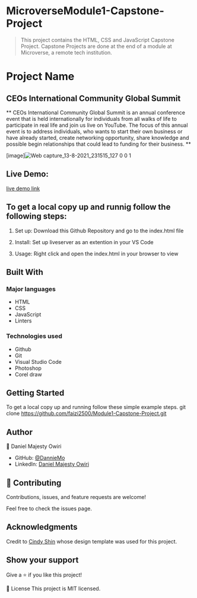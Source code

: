 # MicroverseModule1-Capstone-Project

> This project contains the HTML, CSS and JavaScript Capstone Project. Capstone Projects are done at the end of a module at Microverse, a remote tech institution.


# Project Name
## CEOs International Community Global Summit

** CEOs International Community Global Summit is an annual conference event that is held internationally for individuals from all walks of life to participate in real life and join us live on YouTube. The focus of this annual event is to address individuals, who wants to start their own business or have already started, create networking opportunity, share knowledge and possible begin relationships that could lead to funding for their business. ** 

[image]![Web capture_13-8-2021_231515_127 0 0 1](https://user-images.githubusercontent.com/53879944/129423287-e5eec2e6-7b05-4a96-a655-aafc9a7a550d.jpeg)


## Live Demo:  
[live demo link](https://danniemo.github.io/MicroverseModule1-Capstone-Project/)

## To get a local copy up and runnig follow the following steps:

1. Set up:
   Download this Github Repository and go to the index.html file

2. Install:
   Set up liveserver as an extention in your VS Code

3. Usage:
   Right click and open the index.html in your browser to view


## Built With
### Major languages
- HTML
- CSS
- JavaScript
- Linters

### Technologies used
- Github
- Git
- Visual Studio Code
- Photoshop
- Corel draw

## Getting Started
To get a local copy up and running follow these simple example steps.
git clone https://github.com/faizi2500/Module1-Capstone-Project.git


## Author
👤 Daniel Majesty Owiri

- GitHub: [@DannieMo](https://github.com/DannieMo)
- LinkedIn: [Daniel Majesty Owiri](linkedin.com/in/daniel-majesty-owiri-85175616b)

## 🤝 Contributing
Contributions, issues, and feature requests are welcome!

Feel free to check the issues page.

## Acknowledgments

Credit to [Cindy Shin](https://www.behance.net/gallery/29845175/CC-Global-Summit-2015) whose design template was used for this project.

## Show your support
Give a ⭐️ if you like this project!

📝 License
This project is MIT licensed.
